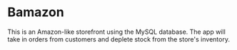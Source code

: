 # Bamazon
This is an Amazon-like storefront using the MySQL database. The app will take in orders from customers and deplete stock from the store's inventory.
